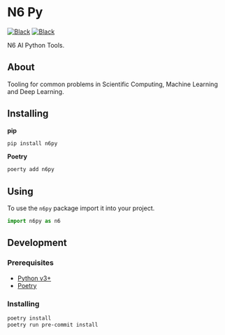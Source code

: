 # N6 Py

[![Black](https://img.shields.io/pypi/v/n6py?color=%23141414&style=for-the-badge)](https://pypi.org/project/n6py)
[![Black](https://img.shields.io/badge/code%20style-black-141414.svg?style=for-the-badge)](https://github.com/psf/black)

N6 AI Python Tools.

## About

Tooling for common problems in Scientific Computing, Machine Learning and Deep Learning.

## Installing

**pip**
```sh
pip install n6py
```

**Poetry**
```sh
poerty add n6py
```

## Using

To use the `n6py` package import it into your project.

```py
import n6py as n6
```

## Development

### Prerequisites

- [Python v3+](https://www.python.org/downloads/)
- [Poetry](https://python-poetry.org/)

### Installing

```sh
poetry install
poetry run pre-commit install
```
